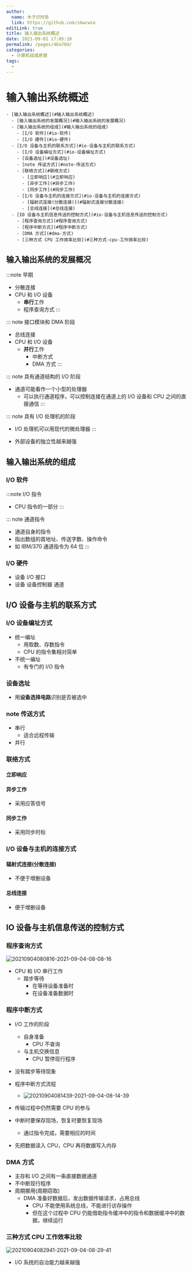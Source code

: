 ```yaml
---
author: 
  name: 木子识时务
  link: https://github.com/sbwcwso
editLink: true
title: 输入输出系统概述
date: 2021-09-01 17:05:10
permalink: /pages/46a70d/
categories: 
  - 计算机组成原理
tags: 
  - 
---
```


# 输入输出系统概述

```markmap
- [输入输出系统概述](#输入输出系统概述)
  - [输入输出系统的发展概况](#输入输出系统的发展概况)
  - [输入输出系统的组成](#输入输出系统的组成)
    - [I/O 软件](#io-软件)
    - [I/O 硬件](#io-硬件)
  - [I/O 设备与主机的联系方式](#io-设备与主机的联系方式)
    - [I/O 设备编址方式](#io-设备编址方式)
    - [设备选址](#设备选址)
    - [note 传送方式](#note-传送方式)
    - [联络方式](#联络方式)
      - [立即响应](#立即响应)
      - [异步工作](#异步工作)
      - [同步工作](#同步工作)
    - [I/O 设备与主机的连接方式](#io-设备与主机的连接方式)
      - [辐射式连接(分散连接)](#辐射式连接分散连接)
      - [总线连接](#总线连接)
  - [IO 设备与主机信息传送的控制方式](#io-设备与主机信息传送的控制方式)
    - [程序查询方式](#程序查询方式)
    - [程序中断方式](#程序中断方式)
    - [DMA 方式](#dma-方式)
    - [三种方式 CPU 工作效率比较](#三种方式-cpu-工作效率比较)
```

## 输入输出系统的发展概况

:::note 早期
* 分散连接
* CPU 和 I/O 设备
  * **串行**工作
  * 程序查询方式
:::

::: note 接口模块和 DMA 阶段
* 总线连接
* CPU 和 I/O 设备
  * **并行**工作
    * 中断方式
    * DMA 方式
:::

::: note 具有通道结构的 I/O 阶段
* 通道可能看作一个小型的处理器
  * 可以执行通道程序，可以控制连接在通道上的 I/O 设备和 CPU 之间的直接通信
:::

::: note 具有 I/O 处理机的阶段
* I/O 处理机可以用现代的微处理器
:::

* 外部设备的独立性越来越强

## 输入输出系统的组成

### I/O 软件

:::note I/O 指令
* CPU 指令的一部分
:::

::: note 通道指令
* 通道自身的指令
* 指出数组的首地址、传送字数、操作命令
* 如 IBM/370 通道指令为 64 位
:::

### I/O 硬件

* 设备 I/O 接口
* 设备  设备控制器 通道

## I/O 设备与主机的联系方式

### I/O 设备编址方式

* 统一编址
  * 用取数、存数指令
  * CPU 的指令集相对简单
* 不统一编址
  * 有专门的 I/O 指令

### 设备选址

* 用**设备选择电路**识别是否被选中

### note 传送方式

* 串行
  * 适合远程传输
* 并行

### 联络方式

#### 立即响应

#### 异步工作

* 采用应答信号

#### 同步工作

* 采用同步时标

### I/O 设备与主机的连接方式

#### 辐射式连接(分散连接)

* 不便于增删设备

#### 总线连接

* 便于增删设备

## IO 设备与主机信息传送的控制方式

### 程序查询方式

![20210904080816-2021-09-04-08-08-16](https://cdn.jsdelivr.net/gh/sbwcwso/PicBed@master/20210904080816-2021-09-04-08-08-16.png)

* CPU 和 I/O 串行工作
  * 踏步等待
    * 在等待设备准备时
    * 在设备准备数据时

### 程序中断方式

* I/O 工作的阶段
  * 自身准备
    * CPU 不查询
  * 与主机交换信息
    * CPU 暂停现行程序

* 没有踏步等待现象
* 程序中断方式流程
  * ![20210904081439-2021-09-04-08-14-39](https://cdn.jsdelivr.net/gh/sbwcwso/PicBed@master/20210904081439-2021-09-04-08-14-39.png)

* 传输过程中仍然需要 CPU 的参与
* 中断时要保存现场，恢复时要恢复现场
  * 通过指令完成，需要相应的时间

* 先把数据读入 CPU，CPU 再将数据写入内存

### DMA 方式

* 主存和 I/O 之间有一条直接数据通道
* 不中断现行程序
* 周期挪用(周期窃取)
  * DMA 准备好数据后，发出数据传输请求，占用总线
    * CPU 不能使用系统总线，不能进行访存操作
    * 但在这个过程中 CPU 仍能借助指令缓冲中的指令和数据缓冲中的数据，继续运行

### 三种方式 CPU 工作效率比较

![20210904082941-2021-09-04-08-29-41](https://cdn.jsdelivr.net/gh/sbwcwso/PicBed@master/20210904082941-2021-09-04-08-29-41.png)

* I/O 系统的自治能力越来越强
